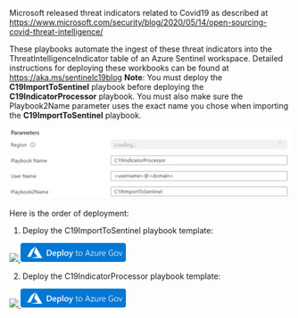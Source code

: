 Microsoft released threat indicators related to Covid19 as described at https://www.microsoft.com/security/blog/2020/05/14/open-sourcing-covid-threat-intelligence/

These playbooks automate the ingest of these threat indicators into the ThreatIntelligenceIndicator table of an Azure Sentinel workspace. Detailed instructions for deploying these workbooks can be found at https://aka.ms/sentinelc19blog
**Note**: You must deploy the **C19ImportToSentinel** playbook before deploying the **C19IndicatorProcessor** playbook. You must also make sure the Playbook2Name parameter uses the exact name you chose when importing the **C19ImportToSentinel** playbook.

![parameters](./playbookparameter.png)

Here is the order of deployment:

1. Deploy the C19ImportToSentinel playbook template:

<a href="https://portal.azure.com/#create/Microsoft.Template/uri/https%3A%2F%2Fraw.githubusercontent.com%2FAzure%2FAzure-Sentinel%2Fmaster%2FPlaybooks%2FGet-Microsoft-Covid19-Indicators%2FC19ImportToSentinel.json" target="_blank">
    <img src="https://aka.ms/deploytoazurebutton"/>
</a>
<a href="https://portal.azure.us/#create/Microsoft.Template/uri/https%3A%2F%2Fraw.githubusercontent.com%2FAzure%2FAzure-Sentinel%2Fmaster%2FPlaybooks%2FGet-Microsoft-Covid19-Indicators%2FC19ImportToSentinel.json" target="_blank">
<img src="https://raw.githubusercontent.com/Azure/azure-quickstart-templates/master/1-CONTRIBUTION-GUIDE/images/deploytoazuregov.png"/>
</a>

2. Deploy the C19IndicatorProcessor playbook template:

<a href="https://portal.azure.com/#create/Microsoft.Template/uri/https%3A%2F%2Fraw.githubusercontent.com%2FAzure%2FAzure-Sentinel%2Fmaster%2FPlaybooks%2FGet-Microsoft-Covid19-Indicators%2FC19IndicatorProcessor.json" target="_blank">
    <img src="https://aka.ms/deploytoazurebutton"/>
</a>
<a href="https://portal.azure.us/#create/Microsoft.Template/uri/https%3A%2F%2Fraw.githubusercontent.com%2FAzure%2FAzure-Sentinel%2Fmaster%2FPlaybooks%2FGet-Microsoft-Covid19-Indicators%2FC19IndicatorProcessor.json" target="_blank">
<img src="https://raw.githubusercontent.com/Azure/azure-quickstart-templates/master/1-CONTRIBUTION-GUIDE/images/deploytoazuregov.png"/>
</a>
